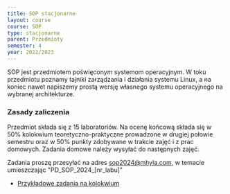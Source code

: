 ```yaml
---
title: SOP stacjonarne
layout: course
course: SOP
type: stacjonarne
parent: Przedmioty
semester: 4
year: 2022/2023
---
```


SOP jest przedmiotem poświęconym systemom operacyjnym. W toku przedmiotu poznamy tajniki zarządzania i działania systemu Linux, a na koniec nawet napiszemy prostą wersję własnego systemu operacyjnego na wybranej architekturze. 

### Zasady zaliczenia
Przedmiot składa się z 15 laboratoriów. Na ocenę końcową składa się w 50% kolokwium teoretyczno-praktyczne prowadzone w drugiej połowie semestru oraz w 50% punkty zdobywane w trakcie zajęć i z prac domowych. Zadania domowe należy wysyłać do następnych zajęć.

Zadania proszę przesyłać na adres sop2024@mhyla.com, w temacie umieszczając "PD_SOP_2024_[nr_labu]"

- [Przykładowe zadania na kolokwium](../../../sop-kolo)